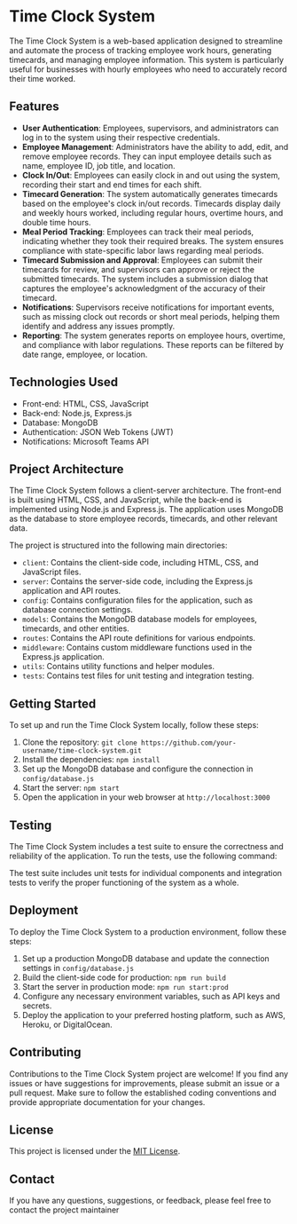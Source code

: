 # Time Clock System

The Time Clock System is a web-based application designed to streamline and automate the process of tracking employee work hours, generating timecards, and managing employee information. This system is particularly useful for businesses with hourly employees who need to accurately record their time worked.

## Features

- **User Authentication**: Employees, supervisors, and administrators can log in to the system using their respective credentials.
- **Employee Management**: Administrators have the ability to add, edit, and remove employee records. They can input employee details such as name, employee ID, job title, and location.
- **Clock In/Out**: Employees can easily clock in and out using the system, recording their start and end times for each shift.
- **Timecard Generation**: The system automatically generates timecards based on the employee's clock in/out records. Timecards display daily and weekly hours worked, including regular hours, overtime hours, and double time hours.
- **Meal Period Tracking**: Employees can track their meal periods, indicating whether they took their required breaks. The system ensures compliance with state-specific labor laws regarding meal periods.
- **Timecard Submission and Approval**: Employees can submit their timecards for review, and supervisors can approve or reject the submitted timecards. The system includes a submission dialog that captures the employee's acknowledgment of the accuracy of their timecard.
- **Notifications**: Supervisors receive notifications for important events, such as missing clock out records or short meal periods, helping them identify and address any issues promptly.
- **Reporting**: The system generates reports on employee hours, overtime, and compliance with labor regulations. These reports can be filtered by date range, employee, or location.

## Technologies Used

- Front-end: HTML, CSS, JavaScript
- Back-end: Node.js, Express.js
- Database: MongoDB
- Authentication: JSON Web Tokens (JWT)
- Notifications: Microsoft Teams API

## Project Architecture

The Time Clock System follows a client-server architecture. The front-end is built using HTML, CSS, and JavaScript, while the back-end is implemented using Node.js and Express.js. The application uses MongoDB as the database to store employee records, timecards, and other relevant data.

The project is structured into the following main directories:

- `client`: Contains the client-side code, including HTML, CSS, and JavaScript files.
- `server`: Contains the server-side code, including the Express.js application and API routes.
- `config`: Contains configuration files for the application, such as database connection settings.
- `models`: Contains the MongoDB database models for employees, timecards, and other entities.
- `routes`: Contains the API route definitions for various endpoints.
- `middleware`: Contains custom middleware functions used in the Express.js application.
- `utils`: Contains utility functions and helper modules.
- `tests`: Contains test files for unit testing and integration testing.

## Getting Started

To set up and run the Time Clock System locally, follow these steps:

1. Clone the repository: `git clone https://github.com/your-username/time-clock-system.git`
2. Install the dependencies: `npm install`
3. Set up the MongoDB database and configure the connection in `config/database.js`
4. Start the server: `npm start`
5. Open the application in your web browser at `http://localhost:3000`

## Testing

The Time Clock System includes a test suite to ensure the correctness and reliability of the application. To run the tests, use the following command:

The test suite includes unit tests for individual components and integration tests to verify the proper functioning of the system as a whole.

## Deployment

To deploy the Time Clock System to a production environment, follow these steps:

1. Set up a production MongoDB database and update the connection settings in `config/database.js`
2. Build the client-side code for production: `npm run build`
3. Start the server in production mode: `npm run start:prod`
4. Configure any necessary environment variables, such as API keys and secrets.
5. Deploy the application to your preferred hosting platform, such as AWS, Heroku, or DigitalOcean.

## Contributing

Contributions to the Time Clock System project are welcome! If you find any issues or have suggestions for improvements, please submit an issue or a pull request. Make sure to follow the established coding conventions and provide appropriate documentation for your changes.

## License

This project is licensed under the [MIT License](LICENSE).

## Contact

If you have any questions, suggestions, or feedback, please feel free to contact the project maintainer
